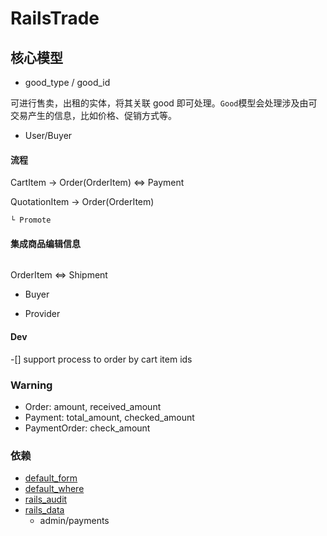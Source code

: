 # RailsTrade



## 核心模型
 
* good_type / good_id
 
可进行售卖，出租的实体，将其关联 good 即可处理。`Good`模型会处理涉及由可交易产生的信息，比如价格、促销方式等。

* User/Buyer

#### 流程  
CartItem -> Order(OrderItem) <=> Payment


QuotationItem -> Order(OrderItem)
  
```
└ Promote
```
  
#### 集成商品编辑信息
```erb

```
  
OrderItem <=> Shipment
         
* Buyer
 
* Provider

#### Dev 
-[] support process to order by cart item ids

### Warning
* Order: amount, received_amount
* Payment: total_amount, checked_amount
* PaymentOrder: check_amount

### 依赖
* [default_form](https://github.com/qinmingyuan/default_form)
* [default_where](https://github.com/qinmingyuan/default_where)
* [rails_audit](https://github.com/yougexiangfa/rails_audit)
* [rails_data](https://github.com/yougexiangfa/rails_data)
  * admin/payments